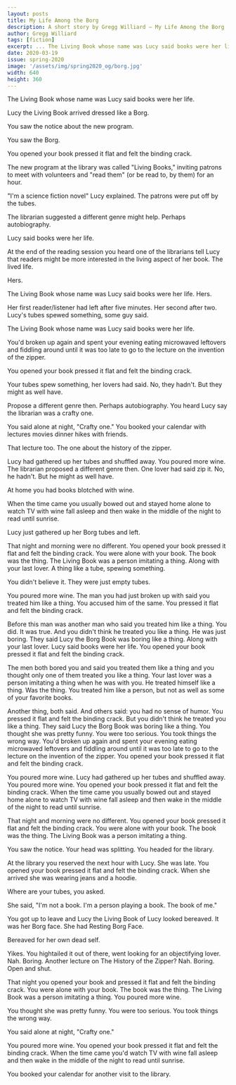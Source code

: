 ```yaml
---
layout: posts
title: My Life Among the Borg
description: A short story by Gregg Williard – My Life Among the Borg
author: Gregg Williard
tags: [fiction]
excerpt: ... The Living Book whose name was Lucy said books were her life ...
date: 2020-03-19
issue: spring-2020
image: '/assets/img/spring2020_og/borg.jpg'
width: 640
height: 360
---
```


The Living Book whose name was Lucy said books were her life.

Lucy the Living Book arrived dressed like a Borg.

You saw the notice about the new program.

You saw the Borg.

You opened your book pressed it flat and felt the binding crack.

The new program at the library was called "Living Books," inviting
patrons to meet with volunteers and "read them" (or be read to, by
them) for an hour.

"I'm a science fiction novel" Lucy explained. The patrons were put off
by the tubes.

The librarian suggested a different genre might help. Perhaps
autobiography.

Lucy said books were her life.

At the end of the reading session you heard one of the librarians tell
Lucy that readers might be more interested in the living aspect of her
book. The lived life.

Hers.

The Living Book whose name was Lucy said books were her life. Hers.

Her first reader/listener had left after five minutes. Her second after
two. Lucy's tubes spewed something, some guy said.

The Living Book whose name was Lucy said books were her life.

You'd broken up again and spent your evening eating microwaved
leftovers and fiddling around until it was too late to go to the lecture
on the invention of the zipper.

You opened your book pressed it flat and felt the binding crack.

Your tubes spew something, her lovers had said. No, they hadn't. But
they might as well have.

Propose a different genre then. Perhaps autobiography. You heard Lucy
say the librarian was a crafty one.

You said alone at night, "Crafty one." You booked your calendar with
lectures movies dinner hikes with friends.

That lecture too. The one about the history of the zipper.

Lucy had gathered up her tubes and shuffled away. You poured more wine.
The librarian proposed a different genre then. One lover had said zip
it. No, he hadn't. But he might as well have.

At home you had books blotched with wine.

When the time came you usually bowed out and stayed home alone to watch
TV with wine fall asleep and then wake in the middle of the night to
read until sunrise.

Lucy just gathered up her Borg tubes and left.

That night and morning were no different. You opened your book pressed
it flat and felt the binding crack. You were alone with your book. The
book was the thing. The Living Book was a person imitating a thing.
Along with your last lover. A thing like a tube, spewing something.

You didn't believe it. They were just empty tubes.

You poured more wine. The man you had just broken up with said you
treated him like a thing. You accused him of the same. You pressed it
flat and felt the binding crack.

Before this man was another man who said you treated him like a thing.
You did. It was true. And you didn't think he treated you like a thing.
He was just boring. They said Lucy the Borg Book was boring like a
thing. Along with your last lover. Lucy said books were her life. You
opened your book pressed it flat and felt the binding crack.

The men both bored you and said you treated them like a thing and you
thought only one of them treated you like a thing. Your last lover was a
person imitating a thing when he was with you. He treated himself like a
thing. Was the thing. You treated him like a person, but not as well as
some of your favorite books.

Another thing, both said. And others said: you had no sense of humor.
You pressed it flat and felt the binding crack. But you didn't think he
treated you like a thing. They said Lucy the Borg Book was boring like a
thing. You thought she was pretty funny. You were too serious. You took
things the wrong way. You'd broken up again and spent your evening
eating microwaved leftovers and fiddling around until it was too late to
go to the lecture on the invention of the zipper. You opened your book
pressed it flat and felt the binding crack.

You poured more wine. Lucy had gathered up her tubes and shuffled away.
You poured more wine. You opened your book pressed it flat and felt the
binding crack. When the time came you usually bowed out and stayed home
alone to watch TV with wine fall asleep and then wake in the middle of
the night to read until sunrise.

That night and morning were no different. You opened your book pressed
it flat and felt the binding crack. You were alone with your book. The
book was the thing. The Living Book was a person imitating a thing.

You saw the notice. Your head was splitting. You headed for the library.

At the library you reserved the next hour with Lucy. She was late. You
opened your book pressed it flat and felt the binding crack. When she
arrived she was wearing jeans and a hoodie.

Where are your tubes, you asked.

She said, "I'm not a book. I'm a person playing a book. The book of
me."

You got up to leave and Lucy the Living Book of Lucy looked bereaved. It
was her Borg face. She had Resting Borg Face.

Bereaved for her own dead self.

Yikes. You hightailed it out of there, went looking for an objectifying
lover. Nah. Boring. Another lecture on The History of the Zipper? Nah.
Boring. Open and shut.

That night you opened your book and pressed it flat and felt the binding
crack. You were alone with your book. The book was the thing. The Living
Book was a person imitating a thing. You poured more wine.

You thought she was pretty funny. You were too serious. You took things
the wrong way.

You said alone at night, "Crafty one."

You poured more wine. You opened your book pressed it flat and felt the
binding crack. When the time came you'd watch TV with wine fall asleep
and then wake in the middle of the night to read until sunrise.

You booked your calendar for another visit to the library.
